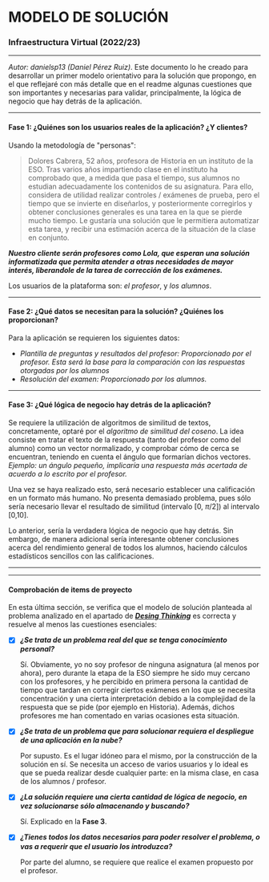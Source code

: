 # MODELO DE SOLUCIÓN



### Infraestructura Virtual (2022/23)

****

*Autor: danielsp13 (Daniel Pérez Ruiz)*. Este documento lo he creado para desarrollar un primer modelo orientativo para la solución que propongo, en el que reflejaré con más detalle que en el readme algunas cuestiones que son importantes y necesarias para validar, principalmente, la lógica de negocio que hay detrás de la aplicación.

****

#### Fase 1: ¿Quiénes son los usuarios reales de la aplicación? ¿Y clientes?

Usando la metodología de "personas":

> Dolores Cabrera, 52 años, profesora de Historia en un instituto de la ESO. Tras varios años impartiendo clase en el instituto ha comprobado que, a medida que pasa el tiempo, sus alumnos no estudian adecuadamente los contenidos de su asignatura. Para ello, considera de utilidad realizar controles / exámenes de prueba, pero el tiempo que se invierte en diseñarlos, y posteriormente corregirlos y obtener conclusiones generales es una tarea en la que se pierde mucho tiempo. Le gustaría una solución que le permitiera automatizar esta tarea, y recibir una estimación acerca de la situación de la clase en conjunto.



***Nuestro cliente serán profesores como Lola, que esperan una solución informatizada que permita atender a otras necesidades de mayor interés, liberandole de la tarea de corrección de los exámenes.***

Los usuarios de la plataforma son: *el profesor*, y *los alumnos*.

****

#### Fase 2: ¿Qué datos se necesitan para la solución? ¿Quiénes los proporcionan? 

Para la aplicación se requieren los siguientes datos:

* *Plantilla de preguntas y resultados del profesor: Proporcionado por el profesor. Esta será la base para la comparación con las respuestas otorgadas por los alumnos* 
* *Resolución del examen: Proporcionado por los alumnos.* 

****

#### Fase 3: ¿Qué lógica de negocio hay detrás de la aplicación?

Se requiere la utilización de algoritmos de similitud de textos, concretamente, optaré por el *algoritmo de similitud del coseno*. La idea consiste en tratar el texto de la respuesta (tanto del profesor como del alumno) como un vector normalizado, y comprobar cómo de cerca se encuentran, teniendo en cuenta el ángulo que formarían dichos vectores. *Ejemplo: un ángulo pequeño, implicaría una respuesta más acertada de acuerdo a lo escrito por el profesor.*

Una vez se haya realizado esto, será necesario establecer una calificación en un formato más humano. No presenta demasiado problema, pues sólo sería necesario llevar el resultado de similitud (intervalo [0, $\pi$/2]) al intervalo [0,10].

Lo anterior, sería la verdadera lógica de negocio que hay detrás. Sin embargo, de manera adicional sería interesante obtener conclusiones acerca del rendimiento general de todos los alumnos, haciendo cálculos estadísticos sencillos con las calificaciones. 



****

****



#### Comprobación de items de proyecto

En esta última sección, se verifica que el modelo de solución planteada al problema analizado en el apartado de ***[Desing Thinking](design-thinking.md)*** es correcta y resuelve al menos las cuestiones esenciales:

* [x] ***¿Se trata de un problema real del que se tenga conocimiento personal?***

  Sí. Obviamente, yo no soy profesor de ninguna asignatura (al menos por ahora), pero durante la etapa de la ESO siempre he sido muy cercano con los profesores, y he percibido en primera persona la cantidad de tiempo que tardan en corregir ciertos exámenes en los que se necesita concentración y una cierta interpretación debido a la complejidad de la respuesta que se pide (por ejemplo en Historia). Además, dichos profesores me han comentado en varias ocasiones esta situación.

  

* [x] ***¿Se trata de un problema que para solucionar requiera el despliegue de una aplicación en la nube?***

  Por supusto. Es el lugar idóneo para el mismo, por la construcción de la solución en sí. Se necesita un acceso de varios usuarios y lo ideal es que se pueda realizar desde cualquier parte: en la misma clase, en casa de los alumnos / profesor.



* [x] ***¿La solución requiere una cierta cantidad de lógica de negocio, en vez solucionarse sólo almacenando y buscando?***

  Sí. Explicado en la **Fase 3**.



* [x] ***¿Tienes todos los datos necesarios para poder resolver el problema, o vas a requerir que el usuario los introduzca?***

  Por parte del alumno, se requiere que realice el examen propuesto por el profesor.
